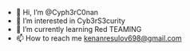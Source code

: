 - 👋 Hi, I’m @Cyph3rC0nan
- 👀 I’m interested in Cyb3rS3curity
- 🌱 I’m currently learning Red TEAMING
- 📫 How to reach me kenanresulov698@gmail.com
